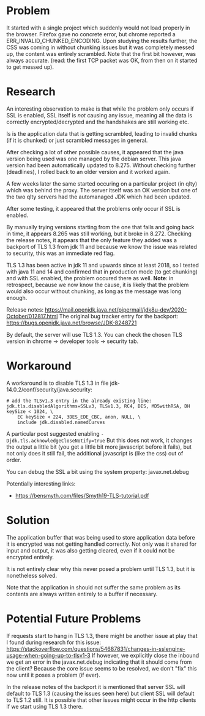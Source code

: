 # Problem

It started with a single project which suddenly would not load properly in the browser.
Firefox gave no concrete error, but chrome reported a ERR_INVALID_CHUNKED_ENCODING.
Upon studying the results further, the CSS was coming in without chunking issues but it was completely messed up, the content was entirely scrambled. Note that the first bit however, was always accurate. (read: the first TCP packet was OK, from then on it started to get messed up).

# Research

An interesting observation to make is that while the problem only occurs if SSL is enabled, SSL itself is _not_ causing any issue, meaning all the data is correctly encrypted/decrypted and the handshakes are still working etc.

Is is the application data that is getting scrambled, leading to invalid chunks (if it is chunked) or just scrambled messages in general.

After checking a lot of other possible causes, it appeared that the java version being used was one managed by the debian server.
This java version had been automatically updated to 8.275.
Without checking further (deadlines), I rolled back to an older version and it worked again.

A few weeks later the same started occuring on a particular project (in qlty) which was behind the proxy.
The server itself was an OK version but one of the two qlty servers had the automanaged JDK which had been updated.

After some testing, it appeared that the problems only occur if SSL is enabled.

By manually trying versions starting from the one that fails and going back in time, it appears 8.265 was still working, but it broke in 8.272.
Checking the release notes, it appears that the only feature they added was a backport of TLS 1.3 from jdk 11 and because we know the issue was related to security, this was an immediate red flag.

TLS 1.3 has been active in jdk 11 and upwards since at least 2018, so I tested with java 11 and 14 and confirmed that in production mode (to get chunking) and with SSL enabled, the problem occured there as well.
**Note**: in retrospect, because we now know the cause, it is likely that the problem would also occur without chunking, as long as the message was long enough.

Release notes: https://mail.openjdk.java.net/pipermail/jdk8u-dev/2020-October/012817.html
The original bug tracker entry for the backport: https://bugs.openjdk.java.net/browse/JDK-8248721

By default, the server will use TLS 1.3. You can check the chosen TLS version in chrome -> developer tools -> security tab.

# Workaround

A workaround is to disable TLS 1.3 in file jdk-14.0.2/conf/security/java.security:


```
# add the TLSv1.3 entry in the already existing line:
jdk.tls.disabledAlgorithms=SSLv3, TLSv1.3, RC4, DES, MD5withRSA, DH keySize < 1024, \
    EC keySize < 224, 3DES_EDE_CBC, anon, NULL, \
    include jdk.disabled.namedCurves
```

A particular post suggested enabling ``-Djdk.tls.acknowledgeCloseNotify=true``
But this does not work, it changes the output a little bit (you get a little bit more javascript before it fails), but not only does it still fail, the additional javascript is (like the css) out of order.

You can debug the SSL a bit using the system property: javax.net.debug

Potentially interesting links:

- https://bensmyth.com/files/Smyth19-TLS-tutorial.pdf

# Solution

The application buffer that was being used to store application data before it is encrypted was not getting handled correctly.
Not only was it shared for input and output, it was also getting cleared, even if it could not be encrypted entirely.

It is not entirely clear why this never posed a problem until TLS 1.3, but it is nonetheless solved.

Note that the application in should not suffer the same problem as its contents are always written entirely to a buffer if necessary.

# Potential Future Problems

If requests start to hang in TLS 1.3, there might be another issue at play that I found during research for this issue: https://stackoverflow.com/questions/54687831/changes-in-sslengine-usage-when-going-up-to-tlsv1-3
If however, we explicitly close the inbound we get an error in the javax.net.debug indicating that it should come from the client? Because the core issue seems to be resolved, we don't "fix" this now until it poses a problem (if ever).

In the release notes of the backport it is mentioned that server SSL will default to TLS 1.3 (causing the issues seen here) but client SSL will default to TLS 1.2 still.
It is possible that other issues might occur in the http clients if we start using TLS 1.3 there. 
